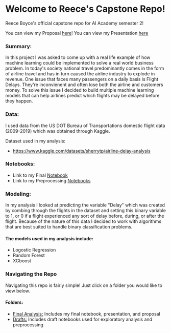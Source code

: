 # Welcome to Reece's Capstone Repo!
Reece Boyce's official capstone repo for AI Academy semester 2!

You can view my Proposal [here](https://github.com/reboyce/CapstoneFinal/blob/main/Reece_Boyce_Capstone_Project_Proposal.pdf)!
You can view my Presentation [here]()

### Summary:
In this project I was asked to come up with a real life example of how machine learning could be implemented to solve a real world business problem. In today's society national travel predominantly comes in the form of airline travel and has in turn caused the airline industry to explode in revenue. One issue that faces many passengers on a daily basis is Flight Delays. They're inconvienent and often lose both the airline and customers money. To solve this issue I decided to build multiple machine learning models that can help airlines predict which flights may be delayed before they happen.

### Data:
I used data from the US DOT Bureau of Transportations domestic flight data (2009-2019) which was obtained through Kaggle.

Dataset used in my analysis:
* https://www.kaggle.com/datasets/sherrytp/airline-delay-analysis

### Notebooks:
* Link to my Final [Notebook](https://github.com/reboyce/CapstoneFinal/blob/main/FInal%20Analysis/Capstone-AirplaneDelayAnalysis.ipynb)
* Link to my Preprocessing [Notebooks](https://github.com/reboyce/CapstoneFinal/tree/main/Drafts)

### Modeling:
In my analysis I looked at predicting the variable "Delay" which was created by combing through the flights in the dataset and setting this binary variable to 1, or 0 if a flight experienced any sort of delay before, during, or after the flight. Because of the nature of this data I decided to work with algorithms that are best suited to handle binary classification problems. 
#### The models used in my analysis include:
* Logostic Regression 
* Random Forest
* XGboost

### Navigating the Repo
Navigating this repo is fairly simple! Just click on a folder you would like to view below.
#### Folders:
* [Final Analysis:]() Includes my final notebook, presentation, and proposal
* [Drafts:]() Includes draft notebooks used for exploratory analysis and preprocessing 




